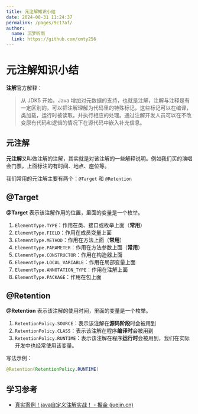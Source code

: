 ```yaml
---
title: 元注解知识小结
date: 2024-08-31 11:24:37
permalink: /pages/9c17af/
author: 
  name: 沉梦听雨
  link: https://github.com/cmty256
---
```

# 元注解知识小结

**注解**官方解释：

>从 JDK5 开始，Java 增加对元数据的支持，也就是注解，注解与注释是有一定区别的，可以把注解理解为代码里的特殊标记，这些标记可以在编译，类加载，运行时被读取，并执行相应的处理。通过注解开发人员可以在不改变原有代码和逻辑的情况下在源代码中嵌入补充信息。

## 元注解

**元注解**又叫做注解的注解，其实就是对该注解的一些解释说明。例如我们买的演唱会门票，上面标注的有时间、地点、座位等。

我们常用的元注解主要有两个：`@Target` 和 `@Retention`



## @Target

**@Target** 表示该注解作用的位置，里面的变量是一个枚举。

1. `ElementType.TYPE`：作用在类、接口或枚举上面（**常用**）
2. `ElementType.FIELD`：作用在成员变量上面
3. `ElementType.METHOD`：作用在方法上面（**常用**）
4. `ElementType.PARAMETER`：作用在方法参数上面（**常用**）
5. `ElementType.CONSTRUCTOR`：作用在构造器上面
6. `ElementType.LOCAL_VARIABLE`：作用在局部变量上面
7. `ElementType.ANNOTATION_TYPE`：作用在注解上面
8. `ElementType.PACKAGE`：作用在包上面



## @Retention

**@Retention** 表示该注解的使用时间，里面的变量是一个枚举。

1. `RetentionPolicy.SOURCE`：表示该注解在**源码阶段**时会被用到
2. `RetentionPolicy.CLASS`：表示该注解在程序**编译时**会被用到
3. `RetentionPolicy.RUNTIME`：表示该注解在程序**运行时**会被用到，我们在实际开发中也经常使用该变量。

写法示例：

```java
@Retention(RetentionPolicy.RUNTIME)
```



## 学习参考

- [真实案例！java自定义注解实战！ - 掘金 (juejin.cn)](https://juejin.cn/post/7203619079344226365)